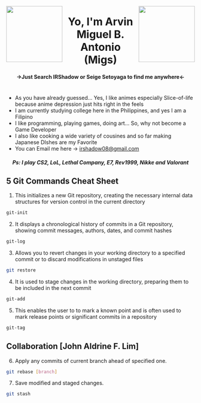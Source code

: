 <p>
<img align="left" src="https://media.tenor.com/9Lap7-Ko1jIAAAAj/rem-transparent.gif" width="150"/>
<img align="right" src="https://media.tenor.com/7WbRvUKO9JUAAAAj/ram-png.gif" width="150"/>
</p>

<h1 align="center">Yo, I'm Arvin Miguel B. Antonio (Migs)</h1>
<h4 align="center">->Just Search IRShadow or Seige Setoyaga to find me anywhere<-</h4>  
<h1></h1>

- As you have already guessed... Yes, I like animes especially Slice-of-life because anime depression just hits right in the feels
- I am currently studying college here in the Philippines, and yes I am a Filipino
- I like programming, playing games, doing art... So, why not become a Game Developer
- I also like cooking a wide variety of cousines and so far making Japanese DIshes are my Favorite
- You can Email me here -> irshadow08@gmail.com
<h5 align="center">Ps: I play CS2, LoL, Lethal Company, E7, Rev1999, Nikke and Valorant</h5> 

## 5 Git Commands Cheat Sheet
1. This initializes a new Git repository, creating the necessary internal data structures for version control in the current directory
```bash
git-init
```
2. It displays a chronological history of commits in a Git repository, showing commit messages, authors, dates, and commit hashes
```bash
git-log
```
3. Allows you to revert changes in your working directory to a specified commit or to discard modifications in unstaged files
```bash
git restore
```
4. It is used to stage changes in the working directory, preparing them to be included in the next commit
```bash
git-add
```
5. This enables the user to to mark a known point and is often used to mark release points or significant commits in a repository
```bash
git-tag
```

## Collaboration [John Aldrine F. Lim]

6. Apply any commits of current branch ahead of specified one.
```bash
git rebase [branch]
```
7. Save modified and staged changes.
```bash
git stash
```

